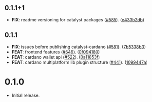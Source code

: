 ## 0.1.1+1

 - **FIX**: readme versioning for catalyst packages ([#585](https://github.com/input-output-hk/catalyst-voices/issues/585)). ([e433b2db](https://github.com/input-output-hk/catalyst-voices/commit/e433b2dbba7a43c50f4411ea5279a623c221b66b))

## 0.1.1

 - **FIX**: issues before publishing catalyst-cardano ([#581](https://github.com/input-output-hk/catalyst-voices/issues/581)). ([7b5338b3](https://github.com/input-output-hk/catalyst-voices/commit/7b5338b3dd6ab028e56c958a3664b6bf20b24d65))
 - **FEAT**: frontend features ([#549](https://github.com/input-output-hk/catalyst-voices/issues/549)). ([0f094180](https://github.com/input-output-hk/catalyst-voices/commit/0f094180e4cf698365ab8633cceab830da09ec22))
 - **FEAT**: cardano wallet api ([#522](https://github.com/input-output-hk/catalyst-voices/issues/522)). ([0a11853f](https://github.com/input-output-hk/catalyst-voices/commit/0a11853f9885be3a59582ab14639562bc6a246dc))
 - **FEAT**: cardano multiplatform lib plugin structure ([#441](https://github.com/input-output-hk/catalyst-voices/issues/441)). ([1099447a](https://github.com/input-output-hk/catalyst-voices/commit/1099447ae5ad6064caa8462b753529bd80edf70b))

# 0.1.0

* Initial release.
